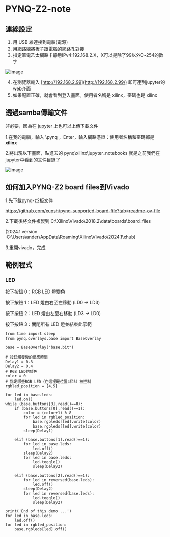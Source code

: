 # PYNQ-Z2-note


## 連線設定

1. 用 USB 線連接到電腦(電源)
2. 用網路線將板子跟電腦的網路孔對接
3. 指定筆電乙太網路卡靜態IPv4:192.168.2.X，X可以是除了99以外0~254的數字
    
![image](https://github.com/Anderson991288/PYNQ-Z2-note/assets/68816726/686281d0-2948-4d8e-b035-179b4cb7306b)

4. 在瀏覽器輸入 [http://192.168.2.99](http://192.168.2.99/) 即可連到jupyter的web介面
5. 如果配置正確，就會看到登入畫面。使用者名稱是 xilinx，密碼也是 xilinx


## 透過samba傳輸文件
非必要，因為在 jupyter 上也可以上傳下載文件

1.在我的電腦，輸入 \\pynq ，Enter，輸入網路憑證：使用者名稱和密碼都是 **xilinx** 

2.將出現以下畫面，點進去的 pynq\xilinx\jupyter_notebooks 就是之前我們在jupyter中看到的文件目錄了

![image](https://github.com/Anderson991288/PYNQ-Z2-note/assets/68816726/a73d0e67-4a1b-4dc0-9587-c63854fea6b2)

## 如何加入PYNQ-Z2 board files到Vivado

1.先下載pynq-z2板文件

https://github.com/xupsh/pynq-supported-board-file?tab=readme-ov-file

2.下載後將文件複製到  C:\Xilinx\Vivado\2018.2\data\boards\board_files

(2024.1 version :C:\Users\ander\AppData\Roaming\Xilinx\Vivado\2024.1\xhub)

3.重開vivado，完成


## 範例程式

### LED

按下按鈕 0：RGB LED 燈變色

按下按鈕 1：LED 燈由右至左移動 (LD0 -> LD3)

按下按鈕 2：LED 燈由左至右移動 (LD3 -> LD0)

按下按鈕 3：關閉所有 LED 燈並結束此示範


```
from time import sleep
from pynq.overlays.base import BaseOverlay

base = BaseOverlay("base.bit")

# 按鈕觸發後的反應時間
Delay1 = 0.3
Delay2 = 0.4
# RGB LED的顏色
color = 0
# 指定哪些RGB LED（在這裡是位置4和5）被控制
rgbled_position = [4,5]

for led in base.leds:
    led.on()    
while (base.buttons[3].read()==0):
    if (base.buttons[0].read()==1):
        color = (color+1) % 8
        for led in rgbled_position:
            base.rgbleds[led].write(color)
            base.rgbleds[led].write(color)
        sleep(Delay1)
        
    elif (base.buttons[1].read()==1):
        for led in base.leds:
            led.off()
        sleep(Delay2)
        for led in base.leds:
            led.toggle()
            sleep(Delay2)
            
    elif (base.buttons[2].read()==1):
        for led in reversed(base.leds):
            led.off()
        sleep(Delay2)
        for led in reversed(base.leds):
            led.toggle()
            sleep(Delay2)                  
    
print('End of this demo ...')
for led in base.leds:
    led.off()
for led in rgbled_position:
    base.rgbleds[led].off()
```
